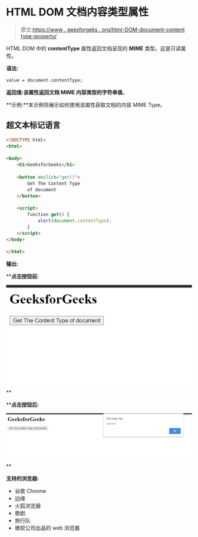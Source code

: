 # HTML DOM 文档内容类型属性

> 原文:[https://www . geesforgeks . org/html-DOM-document-content type-property/](https://www.geeksforgeeks.org/html-dom-document-contenttype-property/)

HTML DOM 中的 **contentType** 属性返回文档呈现的 **MIME** 类型。这是只读属性。

**语法:**

```html
value = document.contentType;
```

**返回值:**该属性**返回文档 MIME 内容类型的字符串值**。

**示例:**本示例将展示如何使用该属性获取文档的内容 MIME Type。

## 超文本标记语言

```html
<!DOCTYPE html>
<html>

<body>
    <h1>GeeksforGeeks</h1>

    <button onclick="get()">
        Get The Content Type
        of document
    </button>

    <script>
        function get() {
            alert(document.contentType);
        }
    </script>
</body>

</html>
```

**输出:**

 ****点击按钮前:**

![](img/b7137c4ebd34c1756857f5f5184dd3b8.png)** 

 ****点击按钮后:**

![](img/06c7df9a42de9d4e15b8a6fe4d8d7eeb.png)** 

**支持的浏览器:**

*   谷歌 Chrome
*   边缘
*   火狐浏览器
*   歌剧
*   旅行队
*   微软公司出品的 web 浏览器